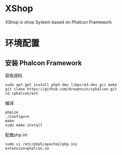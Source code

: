 XShop
=====

XShop is shop System based on Phalcon Framework

环境配置
========

安装 Phalcon Framework
----------------------

获取源码
```shell
sudo apt-get install php5-dev libpcre3-dev gcc make
git clone https://github.com/dreamsxin/cphalcon.git
cd cphalcon/ext
```

编译
```shell
phpize
./configure
make
sudo make install
```

配置php.ini
```shell
sudo vi /etc/php5/apache2/php.ini
extension=phalcon.so
```

